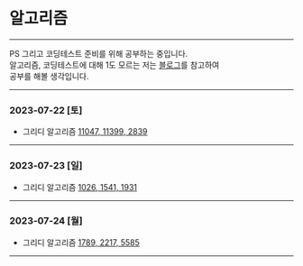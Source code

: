 # 알고리즘
* * * 
PS 그리고 코딩테스트 준비를 위해 공부하는 중입니다.    
알고리즘, 코딩테스트에 대해 1도 모르는 저는 [블로그](https://plzrun.tistory.com/entry/%EC%95%8C%EA%B3%A0%EB%A6%AC%EC%A6%98-%EB%AC%B8%EC%A0%9C%ED%92%80%EC%9D%B4PS-%EC%8B%9C%EC%9E%91%ED%95%98%EA%B8%B0)를 참고하여    
공부를 해볼 생각입니다.
* * *
### 2023-07-22 [토]
- 그리디 알고리즘 [11047, 11399, 2839](https://github.com/xxx-sj/algorithm/tree/master/baekjoon/greedy/src/date_2023_07_22)
* * *

### 2023-07-23 [일]
- 그리디 알고리즘 [1026, 1541, 1931](https://github.com/xxx-sj/algorithm/tree/master/baekjoon/greedy/src/date_2023_07_23)
* * *

### 2023-07-24 [월]
- 그리디 알고리즘 [1789, 2217, 5585](https://github.com/xxx-sj/algorithm/tree/master/baekjoon/greedy/src/date_2023_07_24)
***




